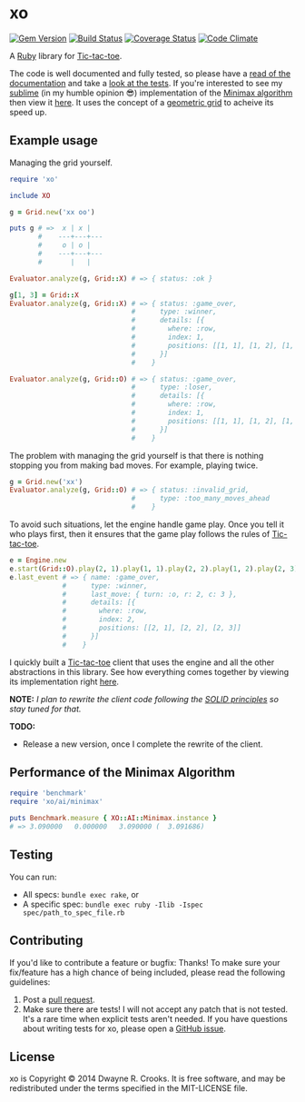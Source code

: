 # xo

[![Gem Version](https://badge.fury.io/rb/xo.svg)](http://badge.fury.io/rb/xo) [![Build Status](https://travis-ci.org/dwayne/xo.svg?branch=master)](https://travis-ci.org/dwayne/xo) [![Coverage Status](https://coveralls.io/repos/dwayne/xo/badge.png)](https://coveralls.io/r/dwayne/xo) [![Code Climate](https://codeclimate.com/github/dwayne/xo.png)](https://codeclimate.com/github/dwayne/xo)

A [Ruby](http://www.ruby-lang.org/en/) library for [Tic-tac-toe](http://en.wikipedia.org/wiki/Tic-tac-toe).

The code is well documented and fully tested, so please have a [read of the documentation](http://rubydoc.info/github/dwayne/xo) and take a [look at the tests](https://github.com/dwayne/xo/tree/master/spec/xo). If you're interested to see my [sublime](https://www.google.tt/search?q=define%3A+sublime) (in my humble opinion :sunglasses:) implementation of the [Minimax algorithm](http://en.wikipedia.org/wiki/Minimax#Minimax_algorithm_with_alternate_moves) then view it [here](https://github.com/dwayne/xo/blob/master/lib/xo/ai/minimax.rb#L23). It uses the concept of a [geometric grid](https://github.com/dwayne/xo/blob/master/lib/xo/ai/geometric_grid.rb) to acheive its speed up.

## Example usage

Managing the grid yourself.

```ruby
require 'xo'

include XO

g = Grid.new('xx oo')

puts g # =>  x | x |
       #    ---+---+---
       #     o | o |
       #    ---+---+---
       #       |   |

Evaluator.analyze(g, Grid::X) # => { status: :ok }

g[1, 3] = Grid::X
Evaluator.analyze(g, Grid::X) # => { status: :game_over,
                              #      type: :winner,
                              #      details: [{
                              #        where: :row,
                              #        index: 1,
                              #        positions: [[1, 1], [1, 2], [1, 3]]
                              #      }]
                              #    }

Evaluator.analyze(g, Grid::O) # => { status: :game_over,
                              #      type: :loser,
                              #      details: [{
                              #        where: :row,
                              #        index: 1,
                              #        positions: [[1, 1], [1, 2], [1, 3]]
                              #      }]
                              #    }
```

The problem with managing the grid yourself is that there is nothing stopping you from making bad moves. For example, playing twice.

```ruby
g = Grid.new('xx')
Evaluator.analyze(g, Grid::O) # => { status: :invalid_grid,
                              #      type: :too_many_moves_ahead
                              #    }
```

To avoid such situations, let the engine handle game play. Once you tell it who plays first, then it ensures that the game play follows the rules of [Tic-tac-toe](http://en.wikipedia.org/wiki/Tic-tac-toe).

```ruby
e = Engine.new
e.start(Grid::O).play(2, 1).play(1, 1).play(2, 2).play(1, 2).play(2, 3)
e.last_event # => { name: :game_over,
             #      type: :winner,
             #      last_move: { turn: :o, r: 2, c: 3 },
             #      details: [{
             #        where: :row,
             #        index: 2,
             #        positions: [[2, 1], [2, 2], [2, 3]]
             #      }]
             #    }
```

I quickly built a [Tic-tac-toe](http://en.wikipedia.org/wiki/Tic-tac-toe) client that uses the engine and all the other abstractions in this library. See how everything comes together by viewing its implementation right [here](https://github.com/dwayne/xo/blob/master/bin/xo).

**NOTE:** *I plan to rewrite the client code following the [SOLID principles](http://en.wikipedia.org/wiki/SOLID_(object-oriented_design)) so stay tuned for that.*

**TODO:**

- Release a new version, once I complete the rewrite of the client.

## Performance of the Minimax Algorithm

```ruby
require 'benchmark'
require 'xo/ai/minimax'

puts Benchmark.measure { XO::AI::Minimax.instance }
# => 3.090000   0.000000   3.090000 (  3.091686)
```

## Testing

You can run:

- All specs: `bundle exec rake`, or
- A specific spec: `bundle exec ruby -Ilib -Ispec spec/path_to_spec_file.rb`

## Contributing

If you'd like to contribute a feature or bugfix: Thanks! To make sure your fix/feature has a high chance of being included, please read the following guidelines:

1. Post a [pull request](https://github.com/dwayne/xo/compare/).
2. Make sure there are tests! I will not accept any patch that is not tested. It's a rare time when explicit tests aren't needed. If you have questions about writing tests for xo, please open a [GitHub issue](https://github.com/dwayne/xo/issues/new).

## License

xo is Copyright © 2014 Dwayne R. Crooks. It is free software, and may be redistributed under the terms specified in the MIT-LICENSE file.

